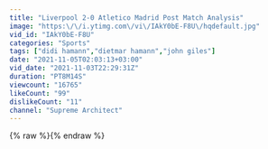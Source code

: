 ```yaml
---
title: "Liverpool 2-0 Atletico Madrid Post Match Analysis"
image: "https:\/\/i.ytimg.com\/vi\/IAkY0bE-F8U\/hqdefault.jpg"
vid_id: "IAkY0bE-F8U"
categories: "Sports"
tags: ["didi hamann","dietmar hamann","john giles"]
date: "2021-11-05T02:03:13+03:00"
vid_date: "2021-11-03T22:29:31Z"
duration: "PT8M14S"
viewcount: "16765"
likeCount: "99"
dislikeCount: "11"
channel: "Supreme Architect"
---
```

{% raw %}{% endraw %}
